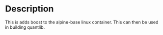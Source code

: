 # Description
This is adds boost to the alpine-base linux container. This can then be used in building quantlib.

